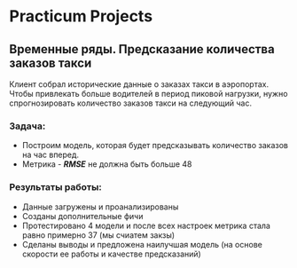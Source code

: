 # Practicum Projects

## Временные ряды. Предсказание количества заказов такси

Клиент собрал исторические данные о заказах такси в аэропортах. Чтобы привлекать больше водителей в период пиковой нагрузки, нужно спрогнозировать количество заказов такси на следующий час.

### Задача:
- Построим модель, которая будет предсказывать количество заказов на час вперед. 
- Метрика - ***RMSE*** не должна быть больше 48

### Результаты работы:
- Данные загружены и проанализированы
- Созданы дополнительные фичи
- Протестировано 4 модели и после всех настроек метрика стала равно примерно 37 (мы счиатем закзы)
- Сделаны выводы и предложена наилучшая модель (на основе скорости ее работы и качестве предсказаний)
